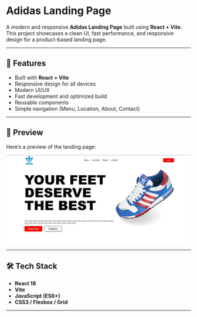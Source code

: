 # Adidas Landing Page 

A modern and responsive **Adidas Landing Page** built using **React + Vite**.  
This project showcases a clean UI, fast performance, and responsive design for a product-based landing page.

---

## 🚀 Features
- Built with **React + Vite**
- Responsive design for all devices
- Modern UI/UX
- Fast development and optimized build
- Reusable components
- Simple navigation (Menu, Location, About, Contact)

---

## 📸 Preview
Here’s a preview of the landing page:

![Adidas Landing Page](./Adidas-landing-page.JPG)

---

## 🛠️ Tech Stack
- **React 18**
- **Vite**
- **JavaScript (ES6+)**
- **CSS3 / Flexbox / Grid**

---